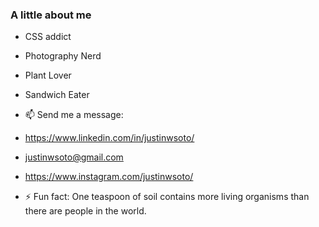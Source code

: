 ### A little about me 
- CSS addict 
- Photography Nerd
- Plant Lover
- Sandwich Eater
- 📫 Send me a message:
-  https://www.linkedin.com/in/justinwsoto/ 
-  justinwsoto@gmail.com
-  https://www.instagram.com/justinwsoto/

- ⚡ Fun fact: One teaspoon of soil contains more living organisms than there are people in the world.

